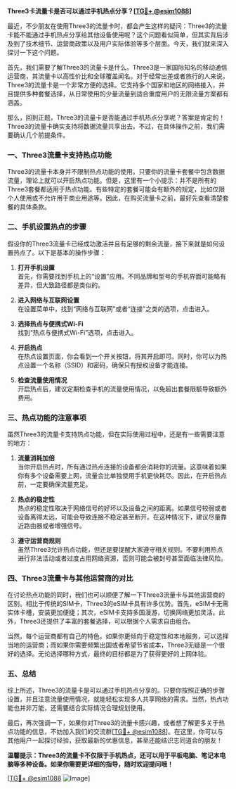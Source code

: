 **Three3卡流量卡是否可以通过手机热点分享？[[TG💪+ @esim1088](https://t.me/s/esim1088)]**

最近，不少朋友在使用Three3的流量卡时，都会产生这样的疑问：Three3的流量卡能不能通过手机热点分享给其他设备使用呢？这个问题看似简单，但其实背后涉及到了技术细节、运营商政策以及用户实际体验等多个层面。今天，我们就来深入探讨一下这个问题。

首先，我们需要了解Three3的流量卡是什么。Three3是一家国际知名的移动通信运营商，其流量卡以高性价比和全球覆盖闻名。对于经常出差或者旅行的人来说，Three3的流量卡是一个非常方便的选择。它支持多个国家和地区的网络接入，并且提供多种套餐选择，从日常使用的少量流量到适合重度用户的无限流量方案都有涵盖。

那么，回到正题，Three3的流量卡是否能通过手机热点分享呢？答案是肯定的！Three3的流量卡确实支持将数据流量共享出去。不过，在具体操作之前，我们需要确认几个前提条件。

### **一、Three3流量卡支持热点功能**

Three3的流量卡本身并不限制热点功能的使用。只要你的流量卡套餐中包含数据流量，理论上就可以开启热点功能。但是，这里有一个小提示：并不是所有的Three3套餐都适用于热点功能。有些特定的套餐可能会有额外的规定，比如仅限个人使用或不允许用于商业用途等。因此，在购买流量卡之前，最好先查看清楚套餐的具体条款。

### **二、手机设置热点的步骤**

假设你的Three3流量卡已经成功激活并且有足够的剩余流量，接下来就是如何设置热点了。以下是基本的操作步骤：

1. **打开手机设置**  
   首先，你需要找到手机上的“设置”应用。不同品牌和型号的手机界面可能略有差异，但大致路径都是类似的。

2. **进入网络与互联网设置**  
   在设置菜单中，找到“网络与互联网”或者“连接”之类的选项，点击进入。

3. **选择热点与便携式Wi-Fi**  
   找到“热点与便携式Wi-Fi”选项，点击进入。

4. **开启热点**  
   在热点设置页面，你会看到一个开关按钮，将其开启即可。同时，你可以为热点设置一个名称（SSID）和密码，确保只有授权设备才能连接。

5. **检查流量使用情况**  
   开启热点后，建议定期检查手机的流量使用情况，以免超出套餐限额导致额外费用。

### **三、热点功能的注意事项**

虽然Three3的流量卡支持热点功能，但在实际使用过程中，还是有一些需要注意的地方：

1. **流量消耗加倍**  
   当你开启热点时，所有通过热点连接的设备都会消耗你的流量。这意味着如果你有多个设备需要上网，流量会比单独使用手机更快耗尽。因此，在开启热点前，一定要确保流量充足。

2. **热点的稳定性**  
   热点的稳定性取决于网络信号的好坏以及设备之间的距离。如果信号较弱或者设备离得太远，可能会导致连接不稳定甚至断开。在这种情况下，建议尽量靠近路由器或者增强信号。

3. **遵守运营商规则**  
   虽然Three3允许热点功能，但还是要提醒大家遵守相关规则。不要利用热点进行非法活动或者过度占用网络资源，否则可能会被封号甚至面临法律风险。

### **四、Three3流量卡与其他运营商的对比**

在讨论热点功能的同时，我们也可以顺便了解一下Three3流量卡与其他运营商的区别。相比于传统的SIM卡，Three3的eSIM卡具有许多优势。首先，eSIM卡无需实体卡槽，安装更加便捷；其次，eSIM卡支持多国漫游，切换网络更加灵活。此外，Three3还提供了丰富的套餐选择，可以根据个人需求自由组合。

当然，每个运营商都有自己的特色。如果你更倾向于稳定性和本地服务，可以选择当地的运营商；而如果你需要频繁出国或者希望节省成本，Three3无疑是一个很好的选择。无论选择哪种方式，最终的目标都是为了获得更好的上网体验。

### **五、总结**

综上所述，Three3的流量卡是可以通过手机热点分享的。只要你按照正确的步骤设置，并且注意流量使用情况，就能轻松实现多人共享网络的需求。当然，热点功能也并非万能，还需要结合实际情况合理规划使用。

最后，再次强调一下，如果你对Three3的流量卡感兴趣，或者想了解更多关于热点功能的信息，不妨加入我们的交流群[[TG💪+ @esim1088](https://t.me/s/esim1088)]。在这里，你可以与其他用户一起探讨经验，获取最新的优惠信息，甚至还能结识志同道合的朋友！

**温馨提示：Three3的流量卡不仅限于手机热点，还可以用于平板电脑、笔记本电脑等多种设备。如果你需要更详细的指导，随时欢迎提问哦！**

[[TG💪+ @esim1088](https://t.me/s/esim1088) ![Image](https://i.postimg.cc/4NQfJmqS/Snipaste-2025-05-13-00-14-12.png)]